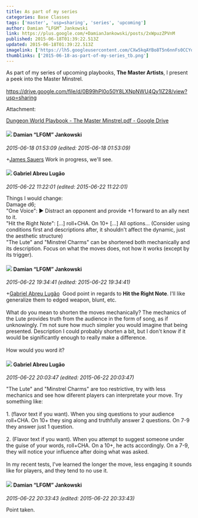 ```yaml
---
title: As part of my series
categories: Base Classes
tags: ['master', 'usp=sharing', 'series', 'upcoming']
author: Damian “LFGM” Jankowski
link: https://plus.google.com/+DamianJankowski/posts/2xWpuzZPVnM
published: 2015-06-18T01:39:22.513Z
updated: 2015-06-18T01:39:22.513Z
imagelink: ['https://lh5.googleusercontent.com/CXw5kqAYBo8T5n6nnFs0CCYo9Mz0KNYER5U1HPSM68zBggUNeB2N7zDDdW8wfCn5amF2Y45XoCgc82525PABtCWvq_46nGsuxtwU10Ch1INalPI0ss3V_afyETZ3j96AAU_yqCZH=s1600']
thumblinks: ['2015-06-18-as-part-of-my-series_tb.png']
---
```


As part of my series of upcoming playbooks, <b>The Master Artists</b>, I present a peek into the Master Minstrel.<br /><br /><a href="https://drive.google.com/file/d/0B99hPl0o50Y8LXNpNWU4Qy1lZ28/view?usp=sharing" class="ot-anchor">https://drive.google.com/file/d/0B99hPl0o50Y8LXNpNWU4Qy1lZ28/view?usp=sharing</a>


Attachment:

<a href='https://drive.google.com/file/d/0B99hPl0o50Y8LXNpNWU4Qy1lZ28/view?usp=sharing'>Dungeon World Playbook - The Master Minstrel.pdf - Google Drive</a>


<div id='comment z133irwqbxvzhtqcf235jnmqfkmbs53yc04'>
  <h4><img src='{{site.baseurl}}//images/avatars/100476170927206311405_photo.jpg'> Damian “LFGM” Jankowski</h4>
      <p><cite>2015-06-18 01:53:09 (edited: 2015-06-18 01:53:09)</cite></p>
        <p><span class="proflinkWrapper"><span class="proflinkPrefix">+</span><a class="proflink" href="https://plus.google.com/105944713993795565180" oid="105944713993795565180">James Sauers</a></span> Work in progress, we&#39;ll see.</p>
</div>
        

<div id='comment z133irwqbxvzhtqcf235jnmqfkmbs53yc04'>
  <h4><img src='{{site.baseurl}}//images/avatars/116136736677195699585_photo.jpg'> Gabriel Abreu Lugão</h4>
      <p><cite>2015-06-22 11:22:01 (edited: 2015-06-22 11:22:01)</cite></p>
        <p>Things I would change:<br />Damage d6;<br />&quot;One Voice&quot;: ▶ Distract an opponent and provide +1 forward to an ally next to it.<br />&quot;Hit the Right Note&quot;: [...] roll+CHA. On 10+ [...] All options... (Consider using conditions first and descriptions after, it shouldn&#39;t affect the dynamic, just the aesthetic structure)<br />&quot;The Lute&quot; and &quot;Minstrel Charms&quot; can be shortened both mechanically and its description. Focus on what the moves does, not how it works (except by its trigger).</p>
</div>
        

<div id='comment z133irwqbxvzhtqcf235jnmqfkmbs53yc04'>
  <h4><img src='{{site.baseurl}}//images/avatars/100476170927206311405_photo.jpg'> Damian “LFGM” Jankowski</h4>
      <p><cite>2015-06-22 19:34:41 (edited: 2015-06-22 19:34:41)</cite></p>
        <p><span class="proflinkWrapper"><span class="proflinkPrefix">+</span><a class="proflink" href="https://plus.google.com/116136736677195699585" oid="116136736677195699585">Gabriel Abreu Lugão</a></span>  Good point in regards to <b>Hit the Right Note</b>. I&#39;ll like generalize them to edged weapon, blunt, etc. <br /><br />What do you mean to shorten the moves mechanically? The mechanics of the Lute provides truth from the audience in the form of song, as if unknowingly. I&#39;m not sure how much simpler you would imagine that being presented. Description I could probably shorten a bit, but I don&#39;t know if it would be significantly enough to really make a difference.<br /><br />How would you word it?</p>
</div>
        

<div id='comment z133irwqbxvzhtqcf235jnmqfkmbs53yc04'>
  <h4><img src='{{site.baseurl}}//images/avatars/116136736677195699585_photo.jpg'> Gabriel Abreu Lugão</h4>
      <p><cite>2015-06-22 20:03:47 (edited: 2015-06-22 20:03:47)</cite></p>
        <p>&quot;The Lute&quot; and &quot;Minstrel Charms&quot; are too restrictive, try with less mechanics and see how diferent players can interpretate your move. Try something like:<br /><br />1. (flavor text if you want). When you sing questions to your audience roll+CHA. On 10+ they sing along and truthfully answer 2 questions. On 7-9 they answer just 1 question.<br /><br />2. (Flavor text if you want). When you attempt to suggest someone under the guise of your words, roll+CHA. On a 10+, he acts accordingly. On a 7-9, they will notice your influence after doing what was asked.<br /><br />In my recent tests, I&#39;ve learned the longer the move, less engaging it sounds like for players, and they tend to no use it.</p>
</div>
        

<div id='comment z133irwqbxvzhtqcf235jnmqfkmbs53yc04'>
  <h4><img src='{{site.baseurl}}//images/avatars/100476170927206311405_photo.jpg'> Damian “LFGM” Jankowski</h4>
      <p><cite>2015-06-22 20:33:43 (edited: 2015-06-22 20:33:43)</cite></p>
        <p>Point taken.</p>
</div>
        